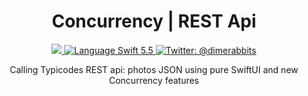 <h1 align="center">
  Concurrency  |  REST Api
</h1>
</p>
<p align="center">
    <a href="https://www.apple.com/ios/ios-15/">
        <img src="https://img.shields.io/badge/iOS-15.0+-important.svg" />
    <a href="https://swift.org/download/">
        <img src="https://img.shields.io/badge/swift-5.5+-orange.svg?style=flat" alt="Language Swift 5.5" />
    <a href="https://twitter.com/dimerabbits">
        <img src="https://img.shields.io/badge/Contact-@dimerabbits-lightgrey.svg?style=flat" alt="Twitter: @dimerabbits" />
    </a>
</p>
<p align="center">
  Calling Typicodes REST api: photos JSON using pure SwiftUI and new Concurrency features
</p>
